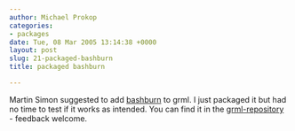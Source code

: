 ```yaml
---
author: Michael Prokop
categories:
- packages
date: Tue, 08 Mar 2005 13:14:38 +0000
layout: post
slug: 21-packaged-bashburn
title: packaged bashburn

---
```

Martin Simon suggested to add [bashburn](http://bashburn.sourceforge.net/) to grml. I just packaged it but had no time to test if it works as intended. You can find it in the [grml\-repository](http://grml.org/repos/) \- feedback welcome.